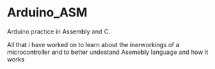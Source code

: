 # Arduino_ASM
Arduino practice in Assembly and C.

All that i have worked on to learn about the inerworkings of a 
microcontroller and to better undestand Asemebly language and how it works 




